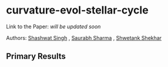 # curvature-evol-stellar-cycle

Link to the Paper: *will be updated soon*

Authors: [Shashwat Singh](https://github.com/SSingh087) , [Saurabh Sharma](https://github.com/sharmasaurabh24) , [Shwetank Shekhar](https://github.com/aprendiz000)

## Primary Results


